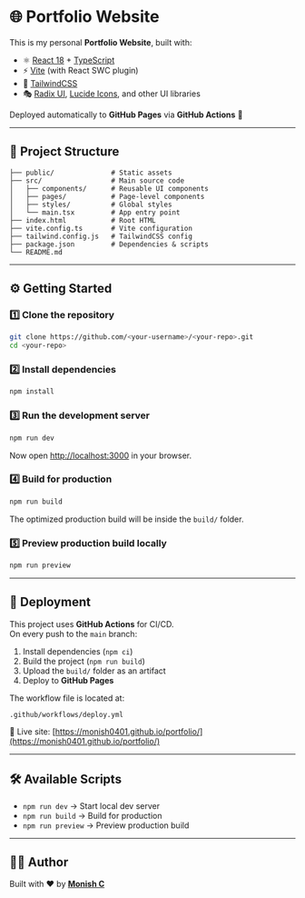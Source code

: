 # 🌐 Portfolio Website

This is my personal **Portfolio Website**, built with:

- ⚛️ [React 18](https://react.dev/) + [TypeScript](https://www.typescriptlang.org/)  
- ⚡ [Vite](https://vitejs.dev/) (with React SWC plugin)  
- 🎨 [TailwindCSS](https://tailwindcss.com/)  
- 🎭 [Radix UI](https://www.radix-ui.com/), [Lucide Icons](https://lucide.dev/), and other UI libraries  

Deployed automatically to **GitHub Pages** via **GitHub Actions** 🚀  

---

## 📂 Project Structure

```
├── public/              # Static assets
├── src/                 # Main source code
│   ├── components/      # Reusable UI components
│   ├── pages/           # Page-level components
│   ├── styles/          # Global styles
│   └── main.tsx         # App entry point
├── index.html           # Root HTML
├── vite.config.ts       # Vite configuration
├── tailwind.config.js   # TailwindCSS config
├── package.json         # Dependencies & scripts
└── README.md
```

---

## ⚙️ Getting Started

### 1️⃣ Clone the repository
```bash
git clone https://github.com/<your-username>/<your-repo>.git
cd <your-repo>
```

### 2️⃣ Install dependencies
```bash
npm install
```

### 3️⃣ Run the development server
```bash
npm run dev
```
Now open [http://localhost:3000](http://localhost:3000) in your browser.

### 4️⃣ Build for production
```bash
npm run build
```
The optimized production build will be inside the `build/` folder.

### 5️⃣ Preview production build locally
```bash
npm run preview
```

---

## 🚀 Deployment

This project uses **GitHub Actions** for CI/CD.  
On every push to the `main` branch:

1. Install dependencies (`npm ci`)  
2. Build the project (`npm run build`)  
3. Upload the `build/` folder as an artifact  
4. Deploy to **GitHub Pages**  

The workflow file is located at:  
```
.github/workflows/deploy.yml
```

🔗 Live site: [https://monish0401.github.io/portfolio/](https://monish0401.github.io/portfolio/)

---

## 🛠️ Available Scripts

- `npm run dev` → Start local dev server  
- `npm run build` → Build for production  
- `npm run preview` → Preview production build  

---

## 👨‍💻 Author

Built with ❤️ by **[Monish C](https://github.com/monish0401)**
